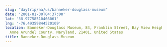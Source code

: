 ```yaml
---
slug: "daytrip/na/us/banneker-douglass-museum"
date: '2001-01-30T04:37:00'
lat: '38.97758510466061'
lng: '-76.49359844520109'
location: Banneker-Douglass Museum, 84, Franklin Street, Bay View Heights, Annapolis,
  Anne Arundel County, Maryland, 21401, United States
title: Banneker-Douglass Museum
---
```



